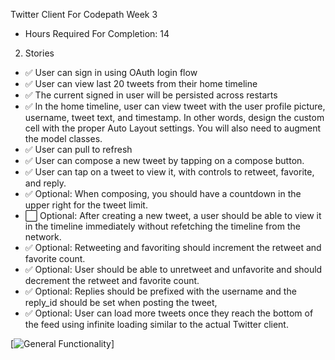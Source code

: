 Twitter Client For Codepath Week 3


- Hours Required For Completion: 14
2. Stories
  * :white_check_mark: User can sign in using OAuth login flow
  * :white_check_mark: User can view last 20 tweets from their home timeline
  * :white_check_mark: The current signed in user will be persisted across restarts
  * :white_check_mark: In the home timeline, user can view tweet with the user profile picture, username, tweet text, and timestamp. In other words, design the custom cell with the proper Auto Layout settings. You will also need to augment the model classes.
  * :white_check_mark: User can pull to refresh
  * :white_check_mark: User can compose a new tweet by tapping on a compose button.
  * :white_check_mark: User can tap on a tweet to view it, with controls to retweet, favorite, and reply.
  * :white_check_mark: Optional: When composing, you should have a countdown in the upper right for the tweet limit.
  * :white_large_square: Optional: After creating a new tweet, a user should be able to view it in the timeline immediately without refetching the timeline from the network.
  * :white_check_mark: Optional: Retweeting and favoriting should increment the retweet and favorite count.
  * :white_check_mark: Optional: User should be able to unretweet and unfavorite and should decrement the retweet and favorite count.
  * :white_check_mark: Optional: Replies should be prefixed with the username and the reply_id should be set when posting the tweet,
  * :white_check_mark: Optional: User can load more tweets once they reach the bottom of the feed using infinite loading similar to the actual Twitter client.

[![General Functionality](https://github.com/franklinho/TwitterClient/blob/master/TwitterClient.gif)]
